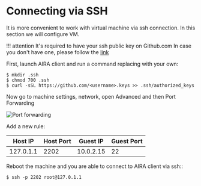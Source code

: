 Connecting via SSH
==================

It is more convenient to work with virtual machine via ssh connection. In this section we will configure VM.

!!! attention
    It's required to have your ssh public key on Github.com
    In case you don't have one, please follow the [link](https://help.github.com/articles/adding-a-new-ssh-key-to-your-github-account/)

First, launch AIRA client and run a command replacing <username> with your own:

    $ mkdir .ssh
    $ chmod 700 .ssh
    $ curl -sSL https://github.com/<username>.keys >> .ssh/authorized_keys

Now go to machine settings, network, open Advanced and then Port Forwarding

![Port forwarding](../img/4.png "Port forwarding")

Add a new rule:

| Host IP       | Host Port     | Guest IP      | Guest Port    |
|-----------    |-----------    |-----------    |------------   |
| 127.0.1.1     | 2202          | 10.0.2.15     | 22            |

Reboot the machine and you are able to connect to AIRA client via ssh::

    $ ssh -p 2202 root@127.0.1.1
